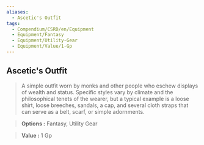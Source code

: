 ```yaml
---
aliases:
  - Ascetic's Outfit
tags:
  - Compendium/CSRD/en/Equipment
  - Equipment/Fantasy
  - Equipment/Utility-Gear
  - Equipment/Value/1-Gp
---
```

  
    
## Ascetic's Outfit    
    
>A simple outfit worn by monks and other people who eschew displays of wealth and status. Specific styles vary by climate and the philosophical tenets of the wearer, but a typical example is a loose shirt, loose breeches, sandals, a cap, and several cloth straps that can serve as a belt, scarf, or simple adornments.    
> **Options :** Fantasy, Utility Gear    
> **Value :** 1 Gp